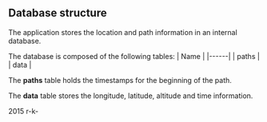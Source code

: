 ## Database structure

The application stores the location and path information in an internal database.

The database is composed of the following tables:
| Name |
|------|
| paths |
| data |

The **paths** table holds the timestamps for the beginning of the path.

The **data** table stores the longitude, latitude, altitude and time information.

2015 r-k-
